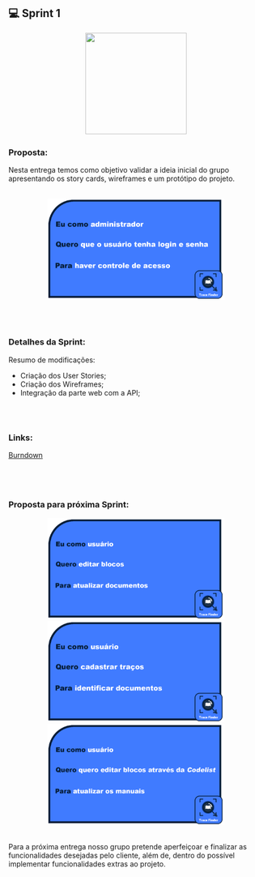 ## 💻 Sprint 1

<p align="center"> <img src="https://user-images.githubusercontent.com/18652465/111547833-88631a00-8758-11eb-863c-ccf1e6e93f39.png" height=200 width=200> </p>



### Proposta:
Nesta entrega temos como objetivo validar a ideia inicial do grupo apresentando os story cards, wireframes e um protótipo do projeto.
<p align=center>
</br><img src="https://github.com/MaXximiles/API-3SEM/blob/main/Documenta%C3%A7%C3%A3o/User%20Story%20Cards/StoryCard1.png?raw=true" width=350 height=200>


</p></br><h1></h1>


### Detalhes da Sprint:

Resumo de modificações:
- Criação dos User Stories; 
- Criação dos Wireframes;  
- Integração da parte web com a API;
</p></br><h1></h1>

 ### Links:
 [Burndown](https://github.com/MaXximiles/API-3SEM/blob/main/Burndowns/SPRINT%202.pdf)
</p><h1></h1></br>

### Proposta para próxima Sprint:
<p align=center>
 
<img src="https://github.com/MaXximiles/API-3SEM/blob/main/Documenta%C3%A7%C3%A3o/User%20Story%20Cards/StoryCard5.png?raw=true" width=350 height=200>
<img src="https://github.com/MaXximiles/API-3SEM/blob/main/Documenta%C3%A7%C3%A3o/User%20Story%20Cards/StoryCard7.png?raw=true" width=350 height=200>
<img src="https://github.com/MaXximiles/API-3SEM/blob/main/Documenta%C3%A7%C3%A3o/User%20Story%20Cards/StoryCard8.png?raw=true" width=350 height=200>
</p></br>
Para a próxima entrega nosso grupo pretende aperfeiçoar e finalizar as funcionalidades desejadas pelo cliente, além de, dentro do possível implementar funcionalidades extras ao projeto.
 
</p></br><h1></h1>

